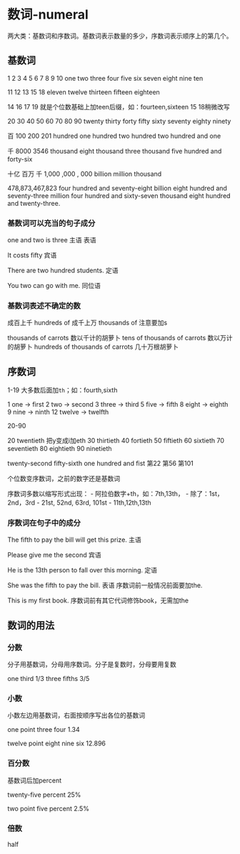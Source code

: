 # 数词-numeral

两大类：基数词和序数词。基数词表示数量的多少，序数词表示顺序上的第几个。

## 基数词

1   2   3     4    5    6   7     8     9    10
one two three four five six seven eight nine ten

11     12      13       15      18
eleven twelve  thirteen fifteen eighteen

14 16 17 19 就是个位数基础上加teen后缀，如：fourteen,sixteen
15 18稍微改写

20     30     40    50    60    70      80     90
twenty thirty forty fifty sixty seventy eighty ninety

百          100             200            201
hundred     one hundred     two hundred    two hundred and one

千          8000               3546
thousand    eight thousand     three thousand five hundred and forty-six


 十亿     百万     千
1,000   ,000   , 000
 billion million thousand


478,873,467,823
four hundred and seventy-eight billion eight hundred and seventy-three million four hundred and sixty-seven thousand eight hundred and twenty-three.

### 基数词可以充当的句子成分

one and two is three
主语            表语

It costs fifty
         宾语

There are two hundred students.
          定语

You two can go with me.
    同位语

### 基数词表述不确定的数

成百上千    hundreds of
成千上万    thousands of
                  注意要加s

thousands of carrots 数以千计的胡萝卜
tens of thousands of carrots 数以万计的胡萝卜
hundreds of thousands of carrots 几十万根胡萝卜

## 序数词

1-19 大多数后面加`th`；如：fourth,sixth

1 one -> first
2 two -> second
3 three -> third
5 five -> fifth
8 eight -> eighth
9 nine -> ninth
12 twelve -> twelfth

20-90

20 twentieth 把y变成i加eth
30 thirtieth
40 fortieth
50 fiftieth
60 sixtieth
70 seventieth
80 eightieth
90 ninetieth

twenty-second   fifty-sixth     one hundred and fist
第22            第56            第101

个位数变序数词，之前的数字还是基数词

序数词多数以缩写形式出现：
    - 阿拉伯数字+th，如：7th,13th，
    - 除了：1st，2nd，3rd
    - 21st, 52nd, 63rd, 101st
    - 11th,12th,13th

### 序数词在句子中的成分

The fifth to pay the bill will get this prize.
    主语

Please give me the second
                   宾语

He is the 13th person to fall over this morning.
          定语

She was the fifth to pay the bill.
        表语
序数词前一般情况前面要加the.


This is my first book. 序数词前有其它代词修饰book，无需加the

## 数词的用法

### 分数

分子用基数词，分母用序数词。分子是复数时，分母要用复数

one third 1/3
three fifths   3/5

### 小数

小数左边用基数词，右面按顺序写出各位的基数词

one point three four
1.34

twelve point eight nine six
12.896

### 百分数

基数词后加percent

twenty-five percent
25%

two point five percent
2.5%

### 倍数

half